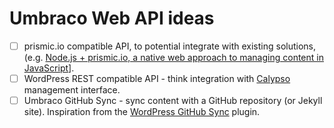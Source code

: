 # Umbraco Web API ideas

* [ ] prismic.io compatible API, to potential integrate with existing solutions, (e.g. [Node.js + prismic.io, a native web approach to managing content in JavaScript](https://blog.prismic.io/UmZsbknM08g3P-kf/js-prismicio-99-pure-or-a-touch-beyond-approach-to-managing-content-in-javascript)].
* [ ] WordPress REST compatible API - think integration with [Calypso](https://developer.wordpress.com/calypso/) management interface.
* [ ] Umbraco GitHub Sync - sync content with a GitHub repository (or Jekyll site). Inspiration from the [WordPress GitHub Sync](https://wordpress.org/plugins/wp-github-sync/) plugin.
